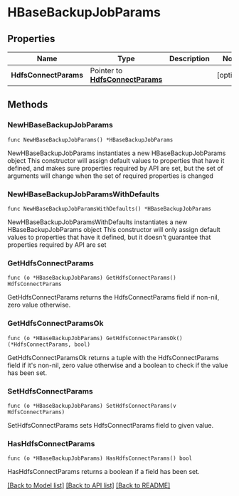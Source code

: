 # HBaseBackupJobParams

## Properties

Name | Type | Description | Notes
------------ | ------------- | ------------- | -------------
**HdfsConnectParams** | Pointer to [**HdfsConnectParams**](HdfsConnectParams.md) |  | [optional] 

## Methods

### NewHBaseBackupJobParams

`func NewHBaseBackupJobParams() *HBaseBackupJobParams`

NewHBaseBackupJobParams instantiates a new HBaseBackupJobParams object
This constructor will assign default values to properties that have it defined,
and makes sure properties required by API are set, but the set of arguments
will change when the set of required properties is changed

### NewHBaseBackupJobParamsWithDefaults

`func NewHBaseBackupJobParamsWithDefaults() *HBaseBackupJobParams`

NewHBaseBackupJobParamsWithDefaults instantiates a new HBaseBackupJobParams object
This constructor will only assign default values to properties that have it defined,
but it doesn't guarantee that properties required by API are set

### GetHdfsConnectParams

`func (o *HBaseBackupJobParams) GetHdfsConnectParams() HdfsConnectParams`

GetHdfsConnectParams returns the HdfsConnectParams field if non-nil, zero value otherwise.

### GetHdfsConnectParamsOk

`func (o *HBaseBackupJobParams) GetHdfsConnectParamsOk() (*HdfsConnectParams, bool)`

GetHdfsConnectParamsOk returns a tuple with the HdfsConnectParams field if it's non-nil, zero value otherwise
and a boolean to check if the value has been set.

### SetHdfsConnectParams

`func (o *HBaseBackupJobParams) SetHdfsConnectParams(v HdfsConnectParams)`

SetHdfsConnectParams sets HdfsConnectParams field to given value.

### HasHdfsConnectParams

`func (o *HBaseBackupJobParams) HasHdfsConnectParams() bool`

HasHdfsConnectParams returns a boolean if a field has been set.


[[Back to Model list]](../README.md#documentation-for-models) [[Back to API list]](../README.md#documentation-for-api-endpoints) [[Back to README]](../README.md)


